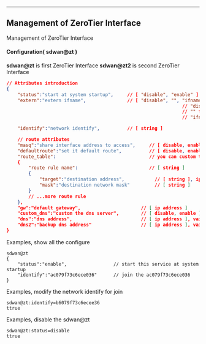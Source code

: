 
***
## Management of ZeroTier Interface
Management of ZeroTier Interface

#### Configuration( sdwan@zt )
**sdwan@zt** is first ZeroTier Interface
**sdwan@zt2** is second ZeroTier Interface

```json
// Attributes introduction 
{
    "status":"start at system startup",     // [ "disable", "enable" ]
    "extern":"extern ifname",               // [ "disable", "", "ifname@wan", "ifname@lte", ... ],
                                                                // "disable" or space for none
                                                                // "" for is defdault gateway
                                                                // "ifname@wan", "ifname@lte", ... for specified extern interface

    "identify":"network identify",          // [ string ]

    // route attributes
    "masq":"share interface address to access",     // [ disable, enable ]
    "defaultroute":"set it default route",          // [ disable, enable ]
    "route_table":                                  // you can custom the route rule on this connect, vaild when "defaultroute" is "disable"
    {
        "route rule name":                          // [ string ]
        {
            "target":"destination address",           // [ string ], ip address or network
            "mask":"destination network mask"         // [ string ]
        }
        // ...more route rule
    },
    "gw":"default gateway",                      // [ ip address ]
    "custom_dns":"custom the dns server",        // [ disable, enable ]
    "dns":"dns address",                         // [ ip address ], vaild when "custom_dns" be "enable"
    "dns2":"backup dns address"                  // [ ip address ], vaild when "custom_dns" be "enable"
}
```

Examples, show all the configure
```shell
sdwan@zt
{
    "status":"enable",                 // start this service at system startup
    "identify":"ac079f73c6ece036"      // join the ac079f73c6ece036
}
```  

Examples, modify the network identify for join
```shell
sdwan@zt:identify=b6079f73c6ecee36
ttrue
```  

Examples, disable the sdwan@zt
```shell
sdwan@zt:status=disable
ttrue
```  

